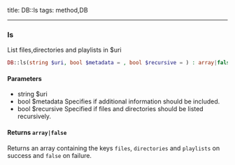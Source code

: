 title: DB::ls
tags: method,DB

---

<div class="method">
<h3 class="method-name">ls</h3>
<p>List files,directories and playlists in $uri</p>

```php
DB::ls(string $uri, bool $metadata = , bool $recursive = ) : array|false
```

#### Parameters

*  string $uri
*  bool $metadata Specifies if additional information should be included.
*  bool $recursive Specified if files and directories should be listed recursively.


#### Returns `array|false`

Returns an array containing the keys `files`, `directories` and `playlists` on success and `false` on failure.


</div>